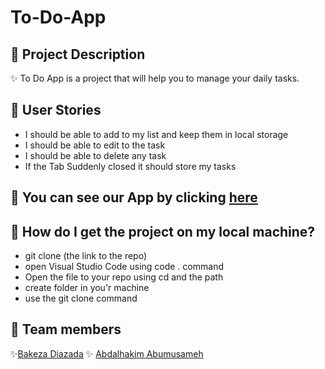 # To-Do-App

## 📍 Project Description

✨ To Do App is a project that will help you to manage your daily tasks.

## 📍 User Stories

- I should be able to add to my list and keep them in local storage
- I should be able to edit to the task
- I should be able to delete any task
- If the Tab Suddenly closed it should store my tasks

## 📍 You can see our App by clicking [here](https://todo-application-22.herokuapp.com/)

## 📍 How do I get the project on my local machine?

- git clone (the link to the repo)
- open Visual Studio Code using code . command
- Open the file to your repo using cd and the path
- create folder in you'r machine
- use the git clone command

## 📍 Team members

✨[Bakeza Diazada](https://github.com/Bakeza) ✨ [Abdalhakim Abumusameh](https://github.com/hkmusameh01)
